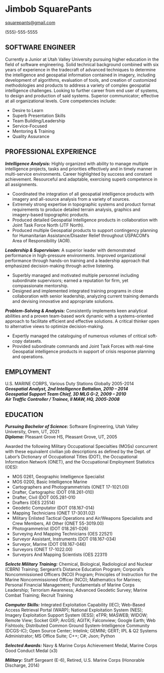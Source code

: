 # Jimbob SquarePants

[squarepants@gmail.com](mailto:squarepants@gmail.com)  

(555)-555-5555

## SOFTWARE ENGINEER

Currently a Junior at Utah Valley University pursuing higher education in the field of software engineering.  Solid technical background combined with six years of experience in the tradecraft of advanced techniques to determine the intelligence and geospatial information contained in imagery, including development of algorithms, evaluation of tools, and creation of customized methodologies and products to address a variety of complex geospatial intelligence challenges. Looking to further career from end user of systems, to design and production of said systems.  Superior communicator; effective at all organizational levels.  Core competencies include:

* Desire to Learn 
* Superb Presentation Skills 
* Team Building/Leadership
* Service-Focused
* Mentoring & Training
* Quality Assurance

## PROFESSIONAL EXPERIENCE

**_Intelligence Analysis:_** Highly organized with ability to manage multiple intelligence projects, tasks and priorities effectively and in timely manner in multi-service environments.  Career highlighted by success and constant achievement.  Resourceful and adaptable, exercising superb competence in all assignments.

* Coordinated the integration of all geospatial intelligence products with imagery and all-source analysis from a variety of sources.
* Extremely strong expertise in topographic systems and product format requirements to produce detailed terrain analysis, graphics and imagery-based topographic products.
* Produced detailed Geospatial Intelligence products in collaboration with Joint Task Force North (JTF North). 
* Produced multiple Geospatial products to support contingency planning for Humanitarian Assistance/Disaster Relief throughout USPACOM’s Area of Responsibility (AOR). 

**_Leadership & Supervision:_** A superior leader with demonstrated performance in high-pressure environments.  Improved organizational performance through hands-on training and a leadership approach that emphasized decision-making through active listening. 
* Superbly managed and motivated multiple personnel including subordinate supervisors; earned a reputation for firm, yet compassionate mentorship. 
* Designed and implemented integrated training programs in close collaboration with senior leadership, analyzing current training demands and devising innovative and appropriate solutions.

**_Problem-Solving & Analysis:_**  Consistently implements keen analytical abilities and a proven team-based work dynamic with a systems-oriented approach to facilitate efficient and effective solutions.  A critical thinker open to alternative views to optimize decision-making. 
* Expertly managed the cataloguing of numerous volumes of critical soft-copy datasets. 
* Provided subordinate commands and Joint Task Forces with real-time Geospatial intelligence products in support of crisis response planning and operations.

## EMPLOYMENT
U.S. MARINE CORPS, Various Duty Stations Globally 2005-2014\
**_Geospatial Analyst, 2nd Intelligence Battalion, 2010 – 2014_**\
**_Geospatial Support Team Chief, 3D MLG G-2, 2009 – 2010_**\
**_Air Traffic Controller / Trainee, II MAW, HQ, 2005-2008_**

## EDUCATION
**_Pursuing Bachelor of Science:_**  Software Engineering, Utah Valley University, Orem, UT, 2021\
**_Diploma:_** Pleasant Grove HS, Pleasant Grove, UT, 2005 

Awarded the following Military Occupational Specialties (MOSs) concurrent with these equivalent civilian job descriptions as defined by the Dept. of Labor’s Dictionary of Occupational Titles (DOT), the Occupational Information Network (ONET), and the Occupational Employment Statistics (OES): 
* MOS 0261, Geographic Intelligence Specialist 
* MOS 0200, Basic Intelligence Marine 
* Cartographers and Photogrammetrists (ONET 17-1021.00) 
* Drafter, Cartographic (DOT 018.261-010) 
* Drafter, Civil (DOT 005.281-010
* Drafters (OES 22514)
* Geodetic Computator (DOT 018.167-014) 
* Mapping Technicians (ONET 17-3031.02) 
* Military Enlisted Tactical Operations and Air/Weapons Specialists and Crew Members, All Other (ONET 55-3019.00)
* Photogrammetrist (DOT 018.261-026) 
* Surveying And Mapping Technicians (OES 22521) 
* Surveyor Assistant, Instruments (DOT 018.167-034) 
* Surveyor, Marine (DOT 018.167-046) 
* Surveyors (ONET 17-1022.00) 
* Surveyors And Mapping Scientists (OES 22311)

**_Selecte Military Training:_**  Chemical, Biological, Radiological and Nuclear (CBRN) Training; Sergeant’s Distance Education Program; Corporal’s Noncommissioned Officers (NCO) Program; Principles of Instruction for the Marine Noncommissioned Officer (NCO); Mathematics for Marines; Personal Financial Management; Fundamentals of Marine Corps Leadership; Terrorism Awareness; Advanced Geodetic Survey; Marine Combat Training; Recruit Training

**_Computer Skills:_**  Integrated Exploitation Capability (IEC); Web-Based Access Retrieval Portal (WARP); National Exploitation System (NES); Imagery Exploitation Support System (IESS); eTPR; MASWEB; WIDOW; Remote View; Socket GXP; ArcGIS; AGITK; Falconview; Google Earth; Web Fishtools; Distributed Common Ground System-Intelligence Community (DCGS-IC); Open Source Center; Intelink; GEMINI; GERT; IPL & Q2 Systems Administrator; MS Office Suite; C++; C#; Json; Python 

**_Selected Awards:_**  Navy & Marine Corps Achievement Medal, Marine Corps Good Conduct Medal (x3) 

**_Military:_** Staff Sergeant (E-6), Retired, U.S. Marine Corps (Honorable Discharge, 2014) 
